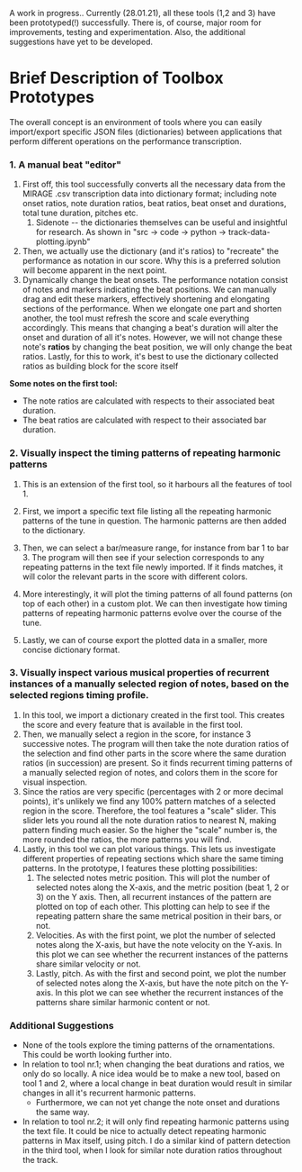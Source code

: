 A work in progress.. Currently (28.01.21), all these tools (1,2 and 3) have been prototyped(!) successfully. There is, of course, major room for improvements, testing and experimentation. Also, the additional suggestions have yet to be developed.

# Brief Description of Toolbox Prototypes

The overall concept is an environment of tools where you can easily import/export specific JSON files (dictionaries) between applications that perform different operations on the performance transcription. 

### 1. **A manual beat "editor"**

1. First off, this tool successfully converts all the necessary data from the MIRAGE .csv transcription data into dictionary format; including note onset ratios, note duration ratios, beat ratios, beat onset and durations, total tune duration, pitches etc.
	1. Sidenote -- the dictionaries themselves can be useful and insightful for research. As shown in "src -> code -> python -> track-data-plotting.ipynb" 
2. Then, we actually use the dictionary (and it's ratios) to "recreate" the performance as notation in our score. Why this is a preferred solution will become apparent in the next point.
3. Dynamically change the beat onsets. The performance notation consist of notes and markers indicating the beat positions. We can manually drag and edit these markers, effectively shortening and elongating sections of the performance. When we elongate one part and shorten another, the tool must refresh the score and scale everything accordingly. This means that changing a beat's duration will alter the onset and duration of all it's notes. However, we will not change these note's **ratios** by changing the beat position, we will only change the beat ratios. Lastly, for this to work, it's best to use the dictionary collected ratios as building block for the score itself

**Some notes on the first tool:**

* The note ratios are calculated with respects to their associated beat duration.
* The beat ratios are calculated with respect to their associated bar duration.

### 2. Visually inspect the **timing patterns of repeating harmonic patterns**

1. This is an extension of the first tool, so it harbours all the features of tool 1.

2. First, we import a specific text file listing all the repeating harmonic patterns of the tune in question. The harmonic patterns are then added to the dictionary.

3. Then, we can select a bar/measure range, for instance from bar 1 to bar 3. The program will then see if your selection corresponds to any repeating patterns in the text file newly imported. If it finds matches, it will color the relevant parts in the score with different colors. 

4. More interestingly, it will plot the timing patterns of all found patterns (on top of each other) in a custom plot. We can then investigate how timing patterns of repeating harmonic patterns evolve over the course of the tune. 

5. Lastly, we can of course export the plotted data in a smaller, more concise dictionary format.



### 3. Visually inspect various musical properties of **recurrent instances of a manually selected region of notes**, based on the selected regions timing profile.

1. In this tool, we import a dictionary created in the first tool. This creates the score and every feature that is available in the first tool.
2. Then, we manually select a region in the score, for instance 3 successive notes. The program will then take the note duration ratios of the selection and find other parts in the score where the same duration ratios (in succession) are present. So it finds recurrent timing patterns of a manually selected region of notes, and colors them in the score for visual inspection.
3. Since the ratios are very specific (percentages with 2 or more decimal points), it's unlikely we find any 100% pattern matches of a selected region in the score. Therefore, the tool features a "scale" slider. This slider lets you round all the note duration ratios to nearest N, making pattern finding much easier. So the higher the "scale" number is, the more rounded the ratios, the more patterns you will find.
4. Lastly, in this tool we can plot various things. This lets us investigate different properties of repeating sections which share the same timing patterns. In the prototype, I features these plotting possibilities:
	1. The selected notes metric position. This will plot the number of selected notes along the X-axis, and the metric position (beat 1, 2 or 3) on the Y axis. Then, all recurrent instances of the pattern are plotted on top of each other. This plotting can help to see if the repeating pattern share the same metrical position in their bars, or not. 
	2. Velocities. As with the first point, we plot the number of selected notes along the X-axis, but have the note velocity on the Y-axis. In this plot we can see whether the recurrent instances of the patterns share similar velocity or not.
	3. Lastly, pitch. As with the first and second point, we plot the number of selected notes along the X-axis, but have the note pitch on the Y-axis. In this plot we can see whether the recurrent instances of the patterns share similar harmonic content or not.


### Additional Suggestions

* None of the tools explore the timing patterns of the ornamentations. This could be worth looking further into.
* In relation to tool nr.1; when changing the beat durations and ratios, we only do so locally. A nice idea would be to make a new tool, based on tool 1 and 2, where a local change in beat duration would result in similar changes in all it's recurrent harmonic patterns.
	* Furthermore, we can not yet change the note onset and durations the same way.
* In relation to tool nr.2; it will only find repeating harmonic patterns using the text file. It could be nice to actually detect repeating harmonic patterns in Max itself, using pitch. I do a similar kind of pattern detection in the third tool, when I look for similar note duration ratios throughout the track.
